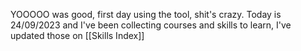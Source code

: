 YOOOOO was good, first day using the tool, shit's crazy. Today is 24/09/2023 and I've been collecting courses and skills to learn, I've updated those on [[Skills Index]]